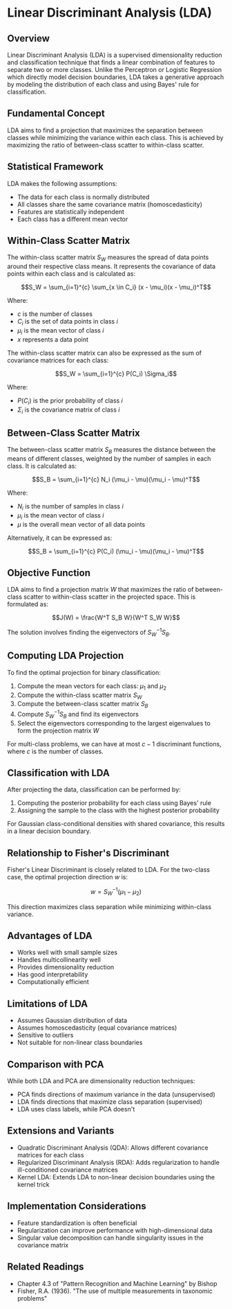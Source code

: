 # Linear Discriminant Analysis (LDA)

## Overview
Linear Discriminant Analysis (LDA) is a supervised dimensionality reduction and classification technique that finds a linear combination of features to separate two or more classes. Unlike the Perceptron or Logistic Regression which directly model decision boundaries, LDA takes a generative approach by modeling the distribution of each class and using Bayes' rule for classification.

## Fundamental Concept
LDA aims to find a projection that maximizes the separation between classes while minimizing the variance within each class. This is achieved by maximizing the ratio of between-class scatter to within-class scatter.

## Statistical Framework
LDA makes the following assumptions:
- The data for each class is normally distributed
- All classes share the same covariance matrix (homoscedasticity)
- Features are statistically independent
- Each class has a different mean vector

## Within-Class Scatter Matrix
The within-class scatter matrix $S_W$ measures the spread of data points around their respective class means. It represents the covariance of data points within each class and is calculated as:

$$S_W = \sum_{i=1}^{c} \sum_{x \in C_i} (x - \mu_i)(x - \mu_i)^T$$

Where:
- $c$ is the number of classes
- $C_i$ is the set of data points in class $i$
- $\mu_i$ is the mean vector of class $i$
- $x$ represents a data point

The within-class scatter matrix can also be expressed as the sum of covariance matrices for each class:

$$S_W = \sum_{i=1}^{c} P(C_i) \Sigma_i$$

Where:
- $P(C_i)$ is the prior probability of class $i$
- $\Sigma_i$ is the covariance matrix of class $i$

## Between-Class Scatter Matrix
The between-class scatter matrix $S_B$ measures the distance between the means of different classes, weighted by the number of samples in each class. It is calculated as:

$$S_B = \sum_{i=1}^{c} N_i (\mu_i - \mu)(\mu_i - \mu)^T$$

Where:
- $N_i$ is the number of samples in class $i$
- $\mu_i$ is the mean vector of class $i$
- $\mu$ is the overall mean vector of all data points

Alternatively, it can be expressed as:

$$S_B = \sum_{i=1}^{c} P(C_i) (\mu_i - \mu)(\mu_i - \mu)^T$$

## Objective Function
LDA aims to find a projection matrix $W$ that maximizes the ratio of between-class scatter to within-class scatter in the projected space. This is formulated as:

$$J(W) = \frac{W^T S_B W}{W^T S_W W}$$

The solution involves finding the eigenvectors of $S_W^{-1}S_B$.

## Computing LDA Projection
To find the optimal projection for binary classification:

1. Compute the mean vectors for each class: $\mu_1$ and $\mu_2$
2. Compute the within-class scatter matrix $S_W$
3. Compute the between-class scatter matrix $S_B$
4. Compute $S_W^{-1}S_B$ and find its eigenvectors
5. Select the eigenvectors corresponding to the largest eigenvalues to form the projection matrix $W$

For multi-class problems, we can have at most $c-1$ discriminant functions, where $c$ is the number of classes.

## Classification with LDA
After projecting the data, classification can be performed by:

1. Computing the posterior probability for each class using Bayes' rule
2. Assigning the sample to the class with the highest posterior probability

For Gaussian class-conditional densities with shared covariance, this results in a linear decision boundary.

## Relationship to Fisher's Discriminant
Fisher's Linear Discriminant is closely related to LDA. For the two-class case, the optimal projection direction $w$ is:

$$w = S_W^{-1}(\mu_1 - \mu_2)$$

This direction maximizes class separation while minimizing within-class variance.

## Advantages of LDA
- Works well with small sample sizes
- Handles multicollinearity well
- Provides dimensionality reduction
- Has good interpretability
- Computationally efficient

## Limitations of LDA
- Assumes Gaussian distribution of data
- Assumes homoscedasticity (equal covariance matrices)
- Sensitive to outliers
- Not suitable for non-linear class boundaries

## Comparison with PCA
While both LDA and PCA are dimensionality reduction techniques:
- PCA finds directions of maximum variance in the data (unsupervised)
- LDA finds directions that maximize class separation (supervised)
- LDA uses class labels, while PCA doesn't

## Extensions and Variants
- Quadratic Discriminant Analysis (QDA): Allows different covariance matrices for each class
- Regularized Discriminant Analysis (RDA): Adds regularization to handle ill-conditioned covariance matrices
- Kernel LDA: Extends LDA to non-linear decision boundaries using the kernel trick

## Implementation Considerations
- Feature standardization is often beneficial
- Regularization can improve performance with high-dimensional data
- Singular value decomposition can handle singularity issues in the covariance matrix

## Related Readings
- Chapter 4.3 of "Pattern Recognition and Machine Learning" by Bishop
- Fisher, R.A. (1936). "The use of multiple measurements in taxonomic problems" 